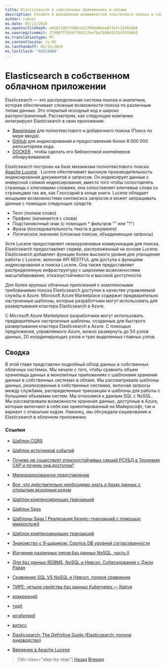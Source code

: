 ```yaml
---
title: Elasticsearch в собственных приложениях в облаке
description: Узнайте о добавлении возможностей эластичного поиска в собственные облачные приложения.
author: robvet
ms.date: 05/13/2020
ms.openlocfilehash: e956f28877d88ce5279944964a877efc324918b6
ms.sourcegitcommit: 27db07ffb26f76912feefba7b884313547410db5
ms.translationtype: MT
ms.contentlocale: ru-RU
ms.lasthandoff: 05/19/2020
ms.locfileid: "83614088"
---
```

# <a name="elasticsearch-in-a-cloud-native-app"></a>Elasticsearch в собственном облачном приложении

Elasticsearch — это распределенная система поиска и аналитики, которая обеспечивает сложные возможности поиска по различным типам данных. Это открытый исходный код и широко распространенный. Рассмотрим, как следующие компании интегрируют Elasticsearch в свои приложения:

- [Википедии](https://blog.wikimedia.org/2014/01/06/wikimedia-moving-to-elasticsearch/) для полнотекстового и добавочного поиска (Поиск по мере ввода).
- [GitHub](https://www.elastic.co/customers/github) для индексирования и предоставления более 8 000 000 репозиториев кода.  
- [DOCKER](https://www.elastic.co/customers/docker) , чтобы сделать его библиотекой контейнеров обнаруживаемой.

Elasticsearch построен на базе механизма полнотекстового поиска [Apache Lucene](https://lucene.apache.org/core/) . Lucene обеспечивает высокую производительность индексирования документов и запросов. Он индексирует данные с инверсной схемой индексирования, вместо того чтобы сопоставлять страницы с ключевыми словами, она сопоставляет ключевые слова со страницами так же, как Глоссарий в конце книги. Lucene обладает мощными возможностями синтаксиса запросов и может запрашивать данные с помощью следующих средств:

- Term (полное слово)
- Префикс (начинается с слова)
- Подстановочный знак (с помощью \* фильтров "" или "?")
- Фраза (последовательность текста в документе)
- Логическое значение (сложные поиски, объединяющие запросы)

Хотя Lucene предоставляет низкоуровневые коммуникации для поиска, Elasticsearch предоставляет сервер, расположенный на основе Lucene. Elasticsearch добавляет функции более высокого уровня для упрощения работы с Lucene, включая API RESTFUL для доступа к функциям индексирования и поиска Lucene. Она также предоставляет распределенную инфраструктуру с широкими возможностями масштабирования, отказоустойчивости и высокой доступности.

Для более крупных облачных приложений с комплексными требованиями поиска Elasticsearch доступен в качестве управляемой службы в Azure. Microsoft Azure Marketplace содержит предварительно настроенные шаблоны, которые разработчики могут использовать для развертывания кластера Elasticsearch в Azure.

С Microsoft Azure Marketplace разработчики могут использовать предварительно настроенные шаблоны, созданные для быстрого развертывания кластера Elasticsearch в Azure. С помощью предложения, управляемого Azure, можно развернуть до 50 узлов данных, 20 координирующих узлов и трех выделенных главных узлов.

## <a name="summary"></a>Сводка

В этой главе представлен подробный обзор данных в собственных облачных системах. Мы начали с того, чтобы сравнить объем хранилища данных в монолитных приложениях с шаблонами хранения данных в собственных системах в облаке. Мы рассматривали шаблоны данных, реализованные в собственных системах, включая запросы между службами, распределенные транзакции и шаблоны для работы с большими объемами систем. Мы относимся к данным SQL с NoSQL. Мы рассматривали возможности хранения данных, доступные в Azure, которые включают в себя как ориентированный на Майкрософт, так и вариант с открытым кодом. Наконец, мы обсуждали кэширование и Elasticsearch в облачном приложении.

### <a name="references"></a>Ссылки

- [Шаблон CQRS](https://docs.microsoft.com/azure/architecture/patterns/cqrs)

- [Шаблон источников событий](https://docs.microsoft.com/azure/architecture/patterns/event-sourcing)

- [Почему не существует отказоустойчивых секций РСУБД в Теоремае CAP и почему она доступна?](https://stackoverflow.com/questions/36404765/why-isnt-rdbms-partition-tolerant-in-cap-theorem-and-why-is-it-available)

- [Материализованное представление](https://docs.microsoft.com/azure/architecture/patterns/materialized-view)

- [Все, что действительно необходимо знать о базах данных с открытым исходным кодом](https://www.ibm.com/blogs/systems/all-you-really-need-to-know-about-open-source-databases/)

- [Шаблон компенсирующих транзакций](https://docs.microsoft.com/azure/architecture/patterns/compensating-transaction)

- [Шаблон Saga](https://microservices.io/patterns/data/saga.html)

- [Шаблоны Saga | Реализация бизнес-транзакций с помощью микрослужб](https://blog.couchbase.com/saga-pattern-implement-business-transactions-using-microservices-part/)

- [Шаблон компенсирующих транзакций](https://docs.microsoft.com/azure/architecture/patterns/compensating-transaction)

- [Знакомство с 9-шариком: Cosmos DB уровней согласованности](https://blog.jeremylikness.com/blog/2018-03-23_getting-behind-the-9ball-cosmosdb-consistency-levels/)

- [Изучение различных типов баз данных NoSQL, часть II](https://www.3pillarglobal.com/insights/exploring-the-different-types-of-nosql-databases)

- [Для баз данных RDBMS, NoSQL и Невскл. Собеседование с Джон Райан](http://www.odbms.org/blog/2018/03/on-rdbms-nosql-and-newsql-databases-interview-with-john-ryan/)
  
- [Сравнение SQL VS NoSQL и Невскл. полное сравнение](https://www.xenonstack.com/blog/sql-vs-nosql-vs-newsql/)

- [ТИРЕ: четыре свойства баз данных Kubernetes — Native](https://thenewstack.io/dash-four-properties-of-kubernetes-native-databases/)

- [коккроачдб](https://www.cockroachlabs.com/)

- [тидб](https://pingcap.com/en/)

- [югабитедб](https://www.yugabyte.com/)

- [витесс](https://vitess.io/)

- [Elasticsearch: The Definitive Guide (Elasticsearch: полное руководство)](http://shop.oreilly.com/product/0636920028505.do)
  
- [Введение в Apache Lucene](https://www.baeldung.com/lucene)

>[!div class="step-by-step"]
>[Назад](azure-caching.md)
>[Вперед](resiliency.md) <!-- Next Chapter -->
